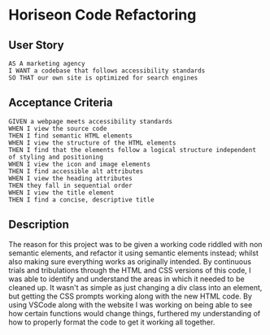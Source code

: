# Horiseon Code Refactoring

## User Story

```
AS A marketing agency
I WANT a codebase that follows accessibility standards
SO THAT our own site is optimized for search engines
```

## Acceptance Criteria

```
GIVEN a webpage meets accessibility standards
WHEN I view the source code
THEN I find semantic HTML elements
WHEN I view the structure of the HTML elements
THEN I find that the elements follow a logical structure independent of styling and positioning
WHEN I view the icon and image elements
THEN I find accessible alt attributes
WHEN I view the heading attributes
THEN they fall in sequential order
WHEN I view the title element
THEN I find a concise, descriptive title
```

## Description

The reason for this project was to be given a working code riddled with non semantic elements, and refactor it using semantic elements instead; whilst also making sure everything works as originally intended. By continuous trials and tribulations through the HTML and CSS versions of this code, I was able to identify and understand the areas in which it needed to be cleaned up. It wasn't as simple as just changing a div class into an element, but getting the CSS prompts working along with the new HTML code. By using VSCode along with the website I was working on being able to see how certain functions would change things, furthered my understanding of how to properly format the code to get it working all together. 
